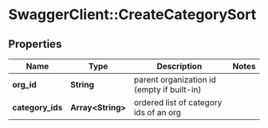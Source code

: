 # SwaggerClient::CreateCategorySort

## Properties
Name | Type | Description | Notes
------------ | ------------- | ------------- | -------------
**org_id** | **String** | parent organization id (empty if built-in) | 
**category_ids** | **Array&lt;String&gt;** | ordered list of category ids of an org | 


